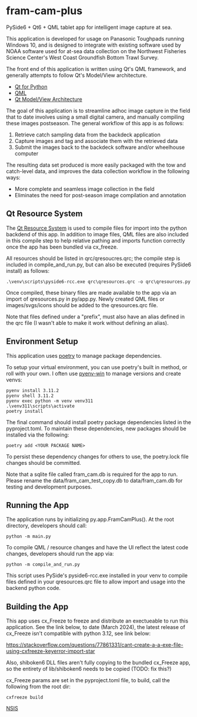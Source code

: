 # fram-cam-plus

PySide6 + Qt6 + QML tablet app for intelligent image capture at sea. 

This application is developed for usage on Panasonic Toughpads running Windows 10, and is designed to integrate with existing software
used by NOAA software used for at-sea data collection on the Northwest Fisheries Science Center's West Coast Groundfish
Bottom Trawl Survey.

The front end of this application is written using Qt's QML framework, and generally attempts to follow Qt's Model/View architecture.

* [Qt for Python](https://wiki.qt.io/Qt_for_Python)
* [QML](https://doc.qt.io/qt-6/qtqml-index.html)
* [Qt Model/View Architecture](https://doc.qt.io/qt-6/model-view-programming.html)

The goal of this application is to streamline adhoc image capture in the field that to date involves using
a small digital camera, and manually compiling these images postseason.  The general workflow of this app is as follows:

1. Retrieve catch sampling data from the backdeck application
2. Capture images and tag and associate them with the retrieved data
3. Submit the images back to the backdeck software and/or wheelhouse computer

The resulting data set produced is more easily packaged with the tow and catch-level data, and improves the data collection workflow
in the following ways:

* More complete and seamless image collection in the field
* Eliminates the need for post-season image compilation and annotation

## Qt Resource System
The [Qt Resource System](https://doc.qt.io/qt-6/resources.html) is used to compile files for import into the python
backdend of this app.  In addition to image files, QML files are also included in this compile step to help relative
pathing and imports function correctly once the app has been bundled via cx_freeze.

All resources should be listed in qrc/qresoucres.qrc; the compile step is included in compile_and_run.py,
but can also be executed (requires PySide6 install) as follows:

```.\venv\scripts\pyside6-rcc.exe qrc\qresources.qrc -o qrc\qresources.py```

Once compiled, these binary files are made available to the app via an import of qresources.py
in py/app.py.  Newly created QML files or images/svgs/icons should be added to the qresources.qrc file.

Note that files defined under a "prefix", must also have an alias defined in the qrc file (I wasn't able to make it work
without defining an alias).

## Environment Setup

This application uses [poetry](https://python-poetry.org/docs/basic-usage/) to manage package dependencies.

To setup your virtual environment, you can use poetry's built in method, or roll with your own.  I often use 
[pyenv-win](https://github.com/pyenv-win/pyenv-win) to manage versions and create venvs:
```commandline
pyenv install 3.11.2
pyenv shell 3.11.2
pyenv exec python -m venv venv311
.\venv311\scripts\activate
poetry install
```
The final command should install poetry package dependencies listed in the pyproject.toml.  To maintain these
dependencies, new packages should be installed via the following:
```commandline
poetry add <YOUR PACKAGE NAME>
```
To persist these dependency changes for others to use, the poetry.lock file changes should be committed.

Note that a sqlite file called fram_cam.db is required for the app to run.  Please rename the data/fram_cam_test_copy.db to data/fram_cam.db
for testing and development purposes.

## Running the App
The application runs by initializing py.app.FramCamPlus().  At the root directory, developers should call: 
```commandline
python -m main.py
```
To compile QML / resource changes and have the UI reflect the latest code changes, developers should run the app via:
```commandline
python -m compile_and_run.py
```
This script uses PySide's pyside6-rcc.exe installed in your venv to compile files defined in your qresources.qrc file
to allow import and usage into the backend python code.

## Building the App
This app uses cx_Freeze to freeze and distribute an exectueable to run this application.
See the link below, to date (March 2024), the latest release of cx_Freeze isn't compatible with python 
3.12, see link below:

https://stackoverflow.com/questions/77861331/cant-create-a-a-exe-file-using-cxfreeze-keyerror-import-star

Also, shiboken6 DLL files aren't fully copying to the bundled cx_Freeze app, so the entirety
of lib/shiboken6 needs to be copied (TODO: fix this?)

cx_Freeze params are set in the pyproject.toml file, to build, call the following from the root dir:

```commandline
cxfreeze build
```

[NSIS](https://nsis.sourceforge.io/Download)

